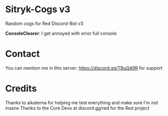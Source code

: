 # Sitryk-Cogs v3
Random cogs for Red Discord-Bot v3

**ConsoleClearer**: I get annoyed with error full console

# Contact

You can mention me in this server: https://discord.gg/TBuQ49R for support

# Credits

Thanks to aikaterna for helping me test everything and make sure I'm not insane
Thanks to the Core Devs at discord.gg/red for the Red project
